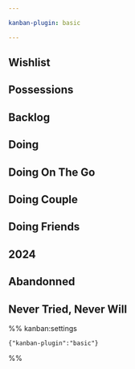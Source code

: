 ```yaml
---

kanban-plugin: basic

---
```


## Wishlist

## Possessions

## Backlog

## Doing

## Doing On The Go

## Doing Couple

## Doing Friends

## 2024

## Abandonned

## Never Tried, Never Will

%% kanban:settings
```
{"kanban-plugin":"basic"}
```
%%
